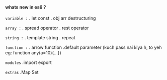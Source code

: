 #### whats new in es6 ?

`variable :`
. let const 
. obj arr destructuring
<br>

`array :`
. spread operator
. rest operator
<br>



`string :`
. template string
. repeat
<br>


`function :`
. arrow function
.default parameter (kuch pass nai kiya h, to yeh eg: function any(a=10){...})
<br>


`modules`
.import export
<br>

`extras`
.Map Set   